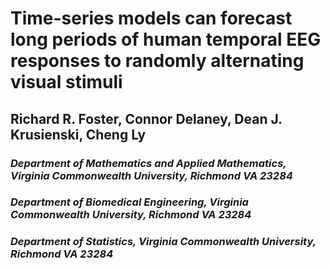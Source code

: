 # Time-series models can forecast long periods of human temporal EEG responses to randomly alternating visual stimuli <br />

## Richard R. Foster, Connor Delaney, Dean J. Krusienski, Cheng Ly <br />
### _Department of Mathematics and Applied Mathematics, Virginia Commonwealth University, Richmond VA 23284_ <br />
### _Department of Biomedical Engineering, Virginia Commonwealth University, Richmond VA 23284 <br />_
### _Department of Statistics, Virginia Commonwealth University, Richmond VA 23284 <br />_


